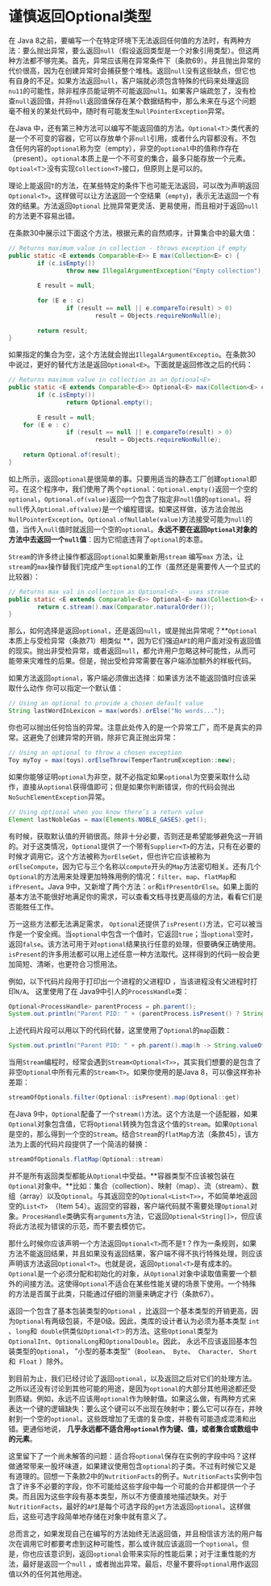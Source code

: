 # 谨慎返回Optional类型

在 Java 8之前，要编写一个在特定环境下无法返回任何值的方法时，有两种方法：要么抛出异常，要么返回`null`（假设返回类型是一个对象引用类型）。但这两种方法都不够完美。首先，异常应该用在异常条件下（条款69）。并且抛出异常的代价很高，因为在创建异常时会捕获整个堆栈。返回`null`没有这些缺点，但它也有自身的不足。如果方法返回`null`，客户端就必须包含特殊的代码来处理返回`nu11`的可能性，除非程序员能证明不可能返回`nul1`。如果客户端疏忽了，没有检查`null`返回值，并将`null`返回值保存在某个数据结构中，那么未来在与这个问题毫不相关的某处代码中，随时有可能发生`NullPointerException`异常。

在Java 中，还有第三种方法可以编写不能返回值的方法。`Optional<T＞`类代表的是一个不可变的容器，它可以存放单个非`null`引用，或者什么内容都没有。不包含任何内容的`optional`称为空（empty），非空的`optional`中的值称作存在（present）。`optional`本质上是一个不可变的集合，最多只能存放一个元素。`Optioal<T＞`没有实现`Collection<T>`接口，但原则上是可以的。

理论上能返回`T`的方法，在某些特定的条件下也可能无法返回，可以改为声明返回`Optional<T>`。这样做可以让方法返回一个空结果（`empty`)，表示无法返回一个有效的结果。方法返回`Optional` 比抛异常更灵活、更易使用，而且相对于返回`null`的方法更不容易出错。

在条款30中展示过下面这个方法，根据元素的自然顺序，计算集合中的最大值：

```java
// Returns maximum value in collection - throws exception if empty
public static <E extends Comparable<E>> E max(Collection<E> c) {
		if (c.isEmpty())
				throw new IllegalArgumentException("Empty collection");
  
		E result = null;
  
		for (E e : c)
				if (result == null || e.compareTo(result) > 0)
						result = Objects.requireNonNull(e);
  
		return result;
}

```

如果指定的集合为空，这个方法就会抛出`IllegalArgumentExceptio`。在条款30中说过，更好的替代方法是返回`Optional<E>`。下面就是返回修改之后的代码：

```java
// Returns maximum value in collection as an Optional<E>
public static <E extends Comparable<E>> Optional<E> max(Collection<E> c) {
		if (c.isEmpty())
				return Optional.empty();
 
		E result = null;
  	for (E e : c)
				if (result == null || e.compareTo(result) > 0)
						result = Objects.requireNonNull(e);
		
  	return Optional.of(result);
}
```

如上所示，返回`optional`是很简单的事。只要用适当的静态工厂创建`optional`即可。在这个程序中，我们使用了两个`optional`：`Optional.empty()`返回一个空的`optional`，`Optional.of(value)`返回一个包含了指定非`null`值的`optional`。将`null`传入`Optional.of(value)`是一个编程错误。如果这样做，该方法会抛出`NullPointerException`。`Optional.ofNullable(value)`方法接受可能为`null`的值，当传入`null`值时就返回一个空的`optional`。**永远不要在返回`Optional`对象的方法中去返回一个`null`值**：因为它彻底违背了`optional`的本意。

`Stream`的许多终止操作都返回`optional`如果重新用`stream` 编写`max` 方法，让`stream`的`max`操作替我们完成产生`optional`的工作（虽然还是需要传人一个显式的比较器）：

```java
// Returns max val in collection as Optional<E> - uses stream
public static <E extends Comparable<E>> Optional<E> max(Collection<E> c) {
		return c.stream().max(Comparator.naturalOrder());
}
```

那么，如何选择是返回`optional`，还是返回`null`，或是抛出异常呢？**`Optional`本质上与受检异常（条款71）相类似 **，因为它们强迫`API`的用户面对没有返回值的现实。抛出非受检异常，或者返回`null`，都允许用户忽略这种可能性，从而可能带来灾难性的后果。但是，抛出受检异常需要在客户端添加额外的样板代码。

如果方法返回`optional`，客户端必须做出选择：如果该方法不能返回值时应该采取什么动作 你可以指定一个默认值：

```java
// Using an optional to provide a chosen default value
String lastWordInLexicon = max(words).orElse("No words...");
```

你也可以抛出任何恰当的异常。注意此处传入的是一个异常工厂，而不是真实的异常。这避免了创建异常的开销，除非它真正抛出异常：

```java
// Using an optional to throw a chosen exception
Toy myToy = max(toys).orElseThrow(TemperTantrumException::new);
```

如果你能够证明`optional`为非空，就不必指定如果`optional`为空要采取什么动作，直接从`optional`获得值即可；但是如果你判断错误，你的代码会抛出`NoSuchElementException`异常。

```java
// Using optional when you know there’s a return value
Element lastNobleGas = max(Elements.NOBLE_GASES).get();
```

有时候，获取默认值的开销很高。除非十分必要，否则还是希望能够避免这一开销的。对于这类情况，`Optional`提供了一个带有`Supplier<T>`的方法，只有在必要的时候才调用它。这个方法被称为`orElseGet`，但也许它应该被称为`orElseCompute`，因为它与三个名称以`compute`开头的`Map`方法密切相关。还有几个`Optional`的方法用来处理更加特殊用例的情况：`filter`、`map`、`flatMap`和`ifPresent`。Java 9中，又新增了两个方法：`or`和`ifPresentOrElse`。如果上面的基本方法不能很好地满足你的需求，可以查看文档寻找更高级的方法，看看它们是否能胜任工作。

万一这些方法都无法满足需求， `Optional`还提供了`isPresent()`方法，它可以被当作是一个安全阀。当`optional`中包含一个值时，它返回`true`；当`optional`空时，返回`false`。该方法可用于对`optional`结果执行任意的处理，但要确保正确使用。`isPresent`的许多用法都可以用上述任意一种方法取代。这样得到的代码一般会更加简短、清晰，也更符合习惯用法。

例如，以下代码片段用于打印出一个进程的父进程ID ，当该进程没有父进程时打印`N/A`。 这里使用了在 Java9中引人的`ProcessHandle`类：

```java
Optional<ProcessHandle> parentProcess = ph.parent();
System.out.println("Parent PID: " + (parentProcess.isPresent() ? String.valueOf(parentProcess.get().pid()) : "N/A"));
```

上述代码片段可以用以下的代码代替，这里使用了`Optional`的`map`函数：

```java
System.out.println("Parent PID: " + ph.parent().map(h -> String.valueOf(h.pid())).orElse("N/A"))
```

当用`Stream`编程时，经常会遇到`Stream<Optional<T>>`，其实我们想要的是包含了非空`Optional`中所有元素的`Stream<T>`。如果你使用的是Java 8，可以像这样弥补差距：

```java
streamOfOptionals.filter(Optional::isPresent).map(Optional::get)
```

在Java 9中，`Optional`配备了一个`stream()`方法。这个方法是一个适配器，如果`Optional`对象包含值，它将`Optional`转换为包含这个值的`Stream`。如果`Optional`是空的，那么得到一个空的`Stream`。结合`Stream`的`flatMap`方法（条款45），该方法为上面的代码片段提供了一个简洁的替换：

```java
streamOfOptionals.flatMap(Optional::stream)
```

并不是所有返回类型都能从`Optional`中受益。**容器类型不应该被包装在`Optional`对象中。**比如：集合（collection）、映射（map）、流（stream）、数组（array）以及`Optional`。与其返回空的`Optional<List<T>>`，不如简单地返回空的`List<T> `（Item 54）。返回空的容器，客户端代码就不需要处理`Optional`对象。`ProcesHandle`类确实有`arguments`方法，它返回`Optional<String[]>`，但应该将此方法视为错误的示范，而不要去模仿它。

那什么时候你应该声明一个方法返回`Optional<T>`而不是`T`？作为一条规则，如果方法不能返回结果，并且如果没有返回结果，客户端不得不执行特殊处理，则应该声明该方法返回`Optional<T>`。也就是说，返回`Optional<T>`是有成本的。`Optional`是一个必须分配和初始化的对象，从`Optional`对象中读取值需要一个额外的间接方法。这使得`Optional`不适合在某些性能关键的场景下使用。一个特殊的方法是否属于此类，只能通过仔细的测量来确定才行（条款67）。

返回一个包含了基本包装类型的`Optional` ，比返回一个基本类型的开销更高，因为`Optional`有两级包装，不是0级。因此，类库的设计者认为必须为基本类型 `int` 、`long`和` double`供类似`Optional<T＞`的方法。这些`Optional`类型为`OptionalInt`、`OptionalLong`和`OptionalDouble`。因此， 永远不应该返回基本包装类型的`Optional`， ”小型的基本类型”（`Boolean`、` Byte`、` Character、` `Short`和` Float` ）除外。

到目前为止，我们已经讨论了返回`optional`，以及返回之后对它们的处理方法。之所以还没有讨论到其他可能的用途，是因为`optional`的大部分其他用途都还受到质疑。例如，永远不应该用`optional`作为映射值。如果这么做，有两种方式来表达一个键的逻辑缺失：要么这个键可以不出现在映射中；要么它可以存在，并映射到一个空的`optional`。这些既增加了无谓的复杂度，并极有可能造成混淆和出错。更通俗地说， **几乎永远都不适合用`optional`作为键、值，或者集合或数组中的元素**。

这里留下了一个尚未解答的问题：适合将`optional`保存在实例的字段中吗？这样做通常带来一股坏味道，如果建议使用包含`optional`的子类。不过有时候它又是有道理的。回想一下条款2中的`NutritionFacts`的例子。`NutritionFacts`实例中包含了许多不必要的字段，你不可能给这些字段中每一个可能的合并都提供一个子类。而且因为这些字段有基本类型，所以不方便直接地描述缺失。对于`NutritionFacts`，最好的`API`是每个可选字段的`get`方法返回`optional`。这样做后，这些可选字段简单地存储在对象中就有意义了。

总而言之，如果发现自己在编写的方法始终无法返回值，并且相信该方法的用户每次在调用它时都要考虑到这种可能性，那么或许就应该返回一个`optional`。但是，你也应该意识到，返回`optional`会带来实际的性能后果；对于注重性能的方法，最好是返回一个`null` ，或者抛出异常。最后，尽量不要将`optional`用作返回值以外的任何其他用途。



















